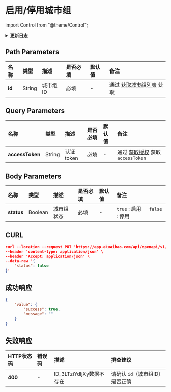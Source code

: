 # 启用/停用城市组

import Control from "@theme/Control";

<Control
method="PUT"
url="/api/openapi/v1/cityGroup/updateStatus/$`id`"
/>

<details>
  <summary><b>更新日志</b></summary>
  <div>

  [**0.7.135**](/updateLog/update-log#07135) -> 🆕 新增了本接口。<br/>

  </div>
</details>

## Path Parameters

| 名称 | 类型 | 描述 | 是否必填 | 默认值 | 备注 |
| :--- | :--- | :--- | :--- |:--- | :--- |
| **id** | String | 城市组ID | 必填 | - | 通过 [获取城市组列表](/docs/open-api/city/get-city-group) 获取 |

## Query Parameters

| 名称 | 类型 | 描述 | 是否必填 | 默认值 | 备注 |
| :--- | :--- | :--- | :--- |:--- | :--- |
| **accessToken** | String | 认证token | 必填 | - | 通过 [获取授权](/docs/open-api/getting-started/auth) 获取 `accessToken` |

## Body Parameters

| 名称 | 类型 | 描述 | 是否必填 | 默认值 | 备注 |
| :--- | :--- | :--- | :--- |:--- | :--- |
| **status** | Boolean | 城市组状态 | 必填 | - | `true` : 启用 &emsp; `false` : 停用 |

## CURL
```json
curl --location --request PUT 'https://app.ekuaibao.com/api/openapi/v1/cityGroup/updateStatus/$wC0cPu1DNY1400?accessToken=FsYc5j4FlclU00' \
--header 'content-type: application/json' \
--header 'Accept: application/json' \
--data-raw '{
    "status": false
}'
```

## 成功响应
```json
{
    "value": {
        "success": true,
        "message": ""
    }
}
```

## 失败响应

| HTTP状态码 | 错误码 | 描述 | 排查建议 |
| :--- | :--- | :--- | :--- |
| **400** | - | ID_3LTziYdljXy数据不存在 | 请确认 `id`（城市组ID）是否正确 |